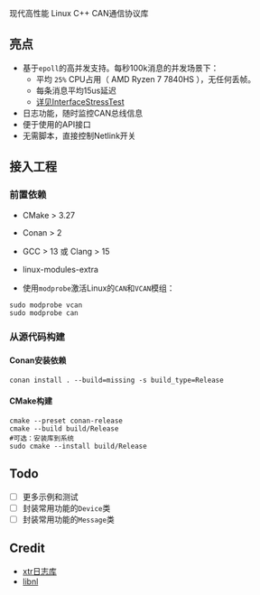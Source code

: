 现代高性能 Linux C++ CAN通信协议库

## 亮点

- 基于`epoll`的高并发支持。每秒100k消息的并发场景下：
    - 平均 `25%` CPU占用（ AMD Ryzen 7 7840HS
      ），无任何丢帧。
    - 每条消息平均15us延迟
    - [详见InterfaceStressTest](tests/InterfaceStressTest.cpp)
- 日志功能，随时监控CAN总线信息
- 便于使用的API接口
- 无需脚本，直接控制Netlink开关

## 接入工程

### 前置依赖

- CMake > 3.27
- Conan > 2
- GCC > 13 或 Clang > 15
- linux-modules-extra

- 使用`modprobe`激活Linux的`CAN`和`VCAN`模组：

```shell
sudo modprobe vcan
sudo modprobe can
```

### 从源代码构建

#### Conan安装依赖

```shell
conan install . --build=missing -s build_type=Release
```

#### CMake构建

```shell
cmake --preset conan-release
cmake --build build/Release
#可选：安装库到系统
sudo cmake --install build/Release
```

## Todo

- [ ] 更多示例和测试
- [ ] 封装常用功能的`Device`类
- [ ] 封装常用功能的`Message`类

## Credit

- [xtr日志库](https://github.com/choll/xtr)
- [libnl](https://github.com/thom311/libnl)
